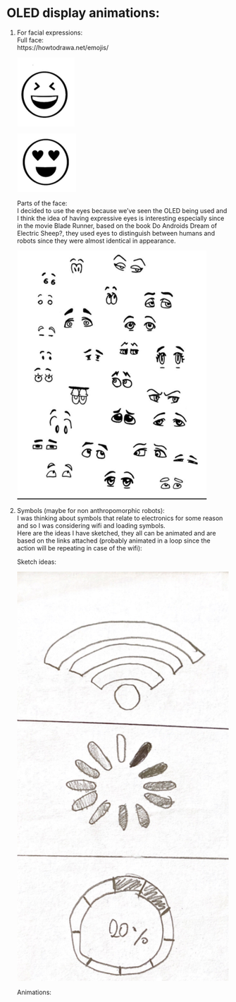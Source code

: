 # OLED display animations:
<ol> 
  <li> For facial expressions: </br>
   Full face: </br> 
  https://howtodrawa.net/emojis/ 
  
  ![](https://github.com/LiyanIbrahim/performingRobots/blob/master/November2/1.png)
  
  ![](https://github.com/LiyanIbrahim/performingRobots/blob/master/November2/2.png)
  
  Parts of the face: </br>
  I decided to use the eyes because we’ve seen the OLED being used and I think the idea of having expressive eyes is interesting especially since in the movie Blade Runner, based on the book Do Androids Dream of Electric Sheep?, they used eyes to distinguish between humans and robots since they were almost identical in appearance. </br>
  
  ![](https://github.com/LiyanIbrahim/performingRobots/blob/master/November2/4.png)
  
  </li> 
  <li> Symbols (maybe for non anthropomorphic robots): </br> 
I was thinking about symbols that relate to electronics for some reason and so I was considering wifi and loading symbols. </br>
Here are the ideas I have sketched, they all can be animated and are based on the links attached (probably animated in a loop since the action will be repeating in case of the wifi): </br> 

Sketch ideas: 

![](https://github.com/LiyanIbrahim/performingRobots/blob/master/November2/Screen%20Shot%202020-10-30%20at%201.03.29%20PM.png)

Animations: 


</li>



  

    
